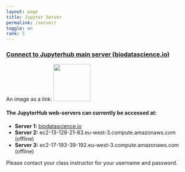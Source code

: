 ```yaml
---
layout: page
title: Jupyter Server
permalink: /server/
toggle: on
rank: 5
---
```


<h3> <a href="https://www.biodatascience.io">Connect to Jupyterhub main server (biodatascience.io)</a> </h3>

<p>
An image as a link: <a href="https://www.biodatascience.io">
<img  src=src="{{ 'JH.png' | prepend: site.images_dir | prepend: site.baseurl }}" width="100" height="100">
</a>
</p>




#### The JupyterHub web-servers can currently be accessed at:
  - **Server 1:** <a href="https://www.biodatascience.io"> biodatascience.io</a>
  - **Server 2:** ec2-13-128-21-83.eu-west-3.compute.amazonaws.com (offline)
  - **Server 3:** ec2-17-193-39-192.eu-west-3.compute.amazonaws.com (offline)

Please contact your class instructor for your username and password. 
